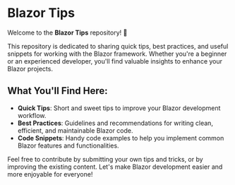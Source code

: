 # Blazor Tips

Welcome to the **Blazor Tips** repository! 🎉

This repository is dedicated to sharing quick tips, best practices, and useful snippets for working with the Blazor framework. Whether you're a beginner or an experienced developer, you'll find valuable insights to enhance your Blazor projects.

## What You'll Find Here:
- **Quick Tips**: Short and sweet tips to improve your Blazor development workflow.
- **Best Practices**: Guidelines and recommendations for writing clean, efficient, and maintainable Blazor code.
- **Code Snippets**: Handy code examples to help you implement common Blazor features and functionalities.

Feel free to contribute by submitting your own tips and tricks, or by improving the existing content. Let's make Blazor development easier and more enjoyable for everyone!
